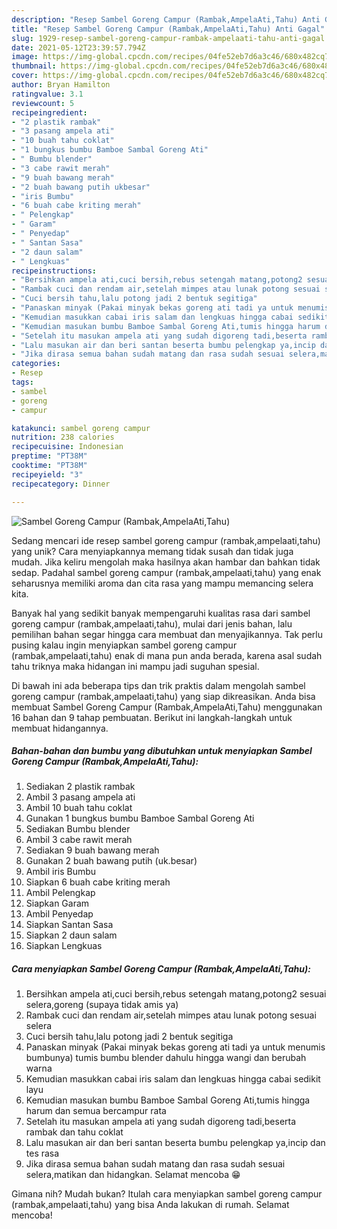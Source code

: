 ```yaml
---
description: "Resep Sambel Goreng Campur (Rambak,AmpelaAti,Tahu) Anti Gagal"
title: "Resep Sambel Goreng Campur (Rambak,AmpelaAti,Tahu) Anti Gagal"
slug: 1929-resep-sambel-goreng-campur-rambak-ampelaati-tahu-anti-gagal
date: 2021-05-12T23:39:57.794Z
image: https://img-global.cpcdn.com/recipes/04fe52eb7d6a3c46/680x482cq70/sambel-goreng-campur-rambakampelaatitahu-foto-resep-utama.jpg
thumbnail: https://img-global.cpcdn.com/recipes/04fe52eb7d6a3c46/680x482cq70/sambel-goreng-campur-rambakampelaatitahu-foto-resep-utama.jpg
cover: https://img-global.cpcdn.com/recipes/04fe52eb7d6a3c46/680x482cq70/sambel-goreng-campur-rambakampelaatitahu-foto-resep-utama.jpg
author: Bryan Hamilton
ratingvalue: 3.1
reviewcount: 5
recipeingredient:
- "2 plastik rambak"
- "3 pasang ampela ati"
- "10 buah tahu coklat"
- "1 bungkus bumbu Bamboe Sambal Goreng Ati"
- " Bumbu blender"
- "3 cabe rawit merah"
- "9 buah bawang merah"
- "2 buah bawang putih ukbesar"
- "iris Bumbu"
- "6 buah cabe kriting merah"
- " Pelengkap"
- " Garam"
- " Penyedap"
- " Santan Sasa"
- "2 daun salam"
- " Lengkuas"
recipeinstructions:
- "Bersihkan ampela ati,cuci bersih,rebus setengah matang,potong2 sesuai selera,goreng (supaya tidak amis ya)"
- "Rambak cuci dan rendam air,setelah mimpes atau lunak potong sesuai selera"
- "Cuci bersih tahu,lalu potong jadi 2 bentuk segitiga"
- "Panaskan minyak (Pakai minyak bekas goreng ati tadi ya untuk menumis bumbunya) tumis bumbu blender dahulu hingga wangi dan berubah warna"
- "Kemudian masukkan cabai iris salam dan lengkuas hingga cabai sedikit layu"
- "Kemudian masukan bumbu Bamboe Sambal Goreng Ati,tumis hingga harum dan semua bercampur rata"
- "Setelah itu masukan ampela ati yang sudah digoreng tadi,beserta rambak dan tahu coklat"
- "Lalu masukan air dan beri santan beserta bumbu pelengkap ya,incip dan tes rasa"
- "Jika dirasa semua bahan sudah matang dan rasa sudah sesuai selera,matikan dan hidangkan. Selamat mencoba 😁"
categories:
- Resep
tags:
- sambel
- goreng
- campur

katakunci: sambel goreng campur 
nutrition: 238 calories
recipecuisine: Indonesian
preptime: "PT38M"
cooktime: "PT38M"
recipeyield: "3"
recipecategory: Dinner

---
```



![Sambel Goreng Campur (Rambak,AmpelaAti,Tahu)](https://img-global.cpcdn.com/recipes/04fe52eb7d6a3c46/680x482cq70/sambel-goreng-campur-rambakampelaatitahu-foto-resep-utama.jpg)

Sedang mencari ide resep sambel goreng campur (rambak,ampelaati,tahu) yang unik? Cara menyiapkannya memang tidak susah dan tidak juga mudah. Jika keliru mengolah maka hasilnya akan hambar dan bahkan tidak sedap. Padahal sambel goreng campur (rambak,ampelaati,tahu) yang enak seharusnya memiliki aroma dan cita rasa yang mampu memancing selera kita.



Banyak hal yang sedikit banyak mempengaruhi kualitas rasa dari sambel goreng campur (rambak,ampelaati,tahu), mulai dari jenis bahan, lalu pemilihan bahan segar hingga cara membuat dan menyajikannya. Tak perlu pusing kalau ingin menyiapkan sambel goreng campur (rambak,ampelaati,tahu) enak di mana pun anda berada, karena asal sudah tahu triknya maka hidangan ini mampu jadi suguhan spesial.


Di bawah ini ada beberapa tips dan trik praktis dalam mengolah sambel goreng campur (rambak,ampelaati,tahu) yang siap dikreasikan. Anda bisa membuat Sambel Goreng Campur (Rambak,AmpelaAti,Tahu) menggunakan 16 bahan dan 9 tahap pembuatan. Berikut ini langkah-langkah untuk membuat hidangannya.

<!--inarticleads1-->

##### Bahan-bahan dan bumbu yang dibutuhkan untuk menyiapkan Sambel Goreng Campur (Rambak,AmpelaAti,Tahu):

1. Sediakan 2 plastik rambak
1. Ambil 3 pasang ampela ati
1. Ambil 10 buah tahu coklat
1. Gunakan 1 bungkus bumbu Bamboe Sambal Goreng Ati
1. Sediakan  Bumbu blender
1. Ambil 3 cabe rawit merah
1. Sediakan 9 buah bawang merah
1. Gunakan 2 buah bawang putih (uk.besar)
1. Ambil iris Bumbu
1. Siapkan 6 buah cabe kriting merah
1. Ambil  Pelengkap
1. Siapkan  Garam
1. Ambil  Penyedap
1. Siapkan  Santan Sasa
1. Siapkan 2 daun salam
1. Siapkan  Lengkuas




<!--inarticleads2-->

##### Cara menyiapkan Sambel Goreng Campur (Rambak,AmpelaAti,Tahu):

1. Bersihkan ampela ati,cuci bersih,rebus setengah matang,potong2 sesuai selera,goreng (supaya tidak amis ya)
1. Rambak cuci dan rendam air,setelah mimpes atau lunak potong sesuai selera
1. Cuci bersih tahu,lalu potong jadi 2 bentuk segitiga
1. Panaskan minyak (Pakai minyak bekas goreng ati tadi ya untuk menumis bumbunya) tumis bumbu blender dahulu hingga wangi dan berubah warna
1. Kemudian masukkan cabai iris salam dan lengkuas hingga cabai sedikit layu
1. Kemudian masukan bumbu Bamboe Sambal Goreng Ati,tumis hingga harum dan semua bercampur rata
1. Setelah itu masukan ampela ati yang sudah digoreng tadi,beserta rambak dan tahu coklat
1. Lalu masukan air dan beri santan beserta bumbu pelengkap ya,incip dan tes rasa
1. Jika dirasa semua bahan sudah matang dan rasa sudah sesuai selera,matikan dan hidangkan. Selamat mencoba 😁




Gimana nih? Mudah bukan? Itulah cara menyiapkan sambel goreng campur (rambak,ampelaati,tahu) yang bisa Anda lakukan di rumah. Selamat mencoba!
